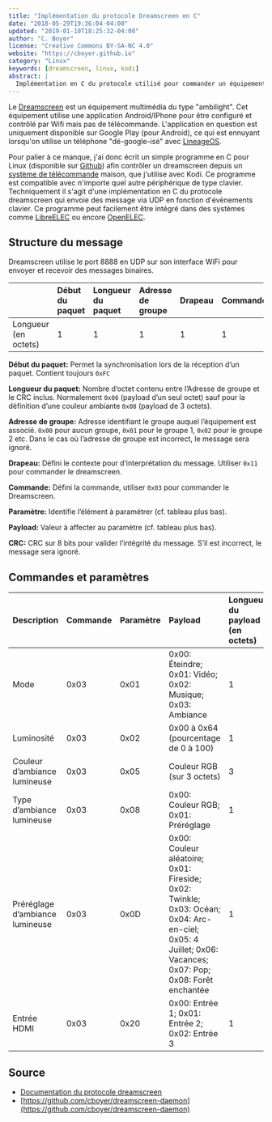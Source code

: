 ```yaml
---
title: "Implémentation du protocole Dreamscreen en C"
date: "2018-05-29T19:36:04-04:00"
updated: "2019-01-10T18:25:32-04:00"
author: "C. Boyer"
license: "Creative Commons BY-SA-NC 4.0"
website: "https://cboyer.github.io"
category: "Linux"
keywords: [dreamscreen, linux, kodi]
abstract: |
  Implémentation en C du protocole utilisé pour commander un équipement Dreamscreen.
---
```


Le [Dreamscreen](https://www.dreamscreentv.com) est un équipement multimédia du type "ambilight". Cet équipement utilise une application Android/IPhone pour être configuré et contrôlé par Wifi mais pas de télécommande. L'application en question est uniquement disponible sur Google Play (pour Android), ce qui est ennuyant lorsqu'on utilise un téléphone "dé-google-isé" avec [LineageOS](https://www.lineageos.org).

Pour palier à ce manque, j'ai donc écrit un simple programme en C pour Linux (disponible sur [Github](https://github.com/cboyer/dreamscreen-daemon)) afin contrôler un dreamscreen depuis un [système de télécommande](../../electronique/recepteur-infrarouge-usb-atmega32u4/index.html) maison, que j'utilise avec Kodi. Ce programme est compatible avec n'importe quel autre périphérique de type clavier.
Techniquement il s'agit d'une implémentation en C du protocole dreamscreen qui envoie des message via UDP en fonction d'évènements clavier.
Ce programme peut facilement être intégré dans des systèmes comme [LibreELEC](https://libreelec.tv) ou encore [OpenELEC](https://openelec.tv).


## Structure du message

Dreamscreen utilise le port 8888 en UDP sur son interface WiFi pour envoyer et recevoir des messages binaires.

&nbsp;|Début du paquet|Longueur du paquet|Adresse de groupe|Drapeau|Commande|Paramètre|Payload|CRC
:-----|:-----|:-----|:-----|:-----|:-----|:-----|:-----|:-----
Longueur (en octets)|1|1|1|1|1|1|variable (1 à 3)|1


**Début du paquet:** Permet la synchronisation lors de la réception d’un paquet. Contient toujours `0xFC`

**Longueur du paquet:** Nombre d’octet contenu entre l’Adresse de groupe et le CRC inclus. Normalement `0x06` (payload d’un seul octet) sauf pour la définition d’une couleur ambiante `0x08` (payload de 3 octets).

**Adresse de groupe:** Adresse identifiant le groupe auquel l’équipement est associé. `0x00` pour aucun groupe, `0x01` pour le groupe 1, `0x02` pour le groupe 2 etc.
Dans le cas où l’adresse de groupe est incorrect, le message sera ignoré.

**Drapeau:** Défini le contexte pour d’interprétation du message. Utiliser `0x11` pour commander le dreamscreen.

**Commande:** Défini la commande, utiliser `0x03` pour commander le Dreamscreen.

**Paramètre:** Identifie l’élément à paramétrer (cf. tableau plus bas).

**Payload:** Valeur à affecter au paramètre (cf. tableau plus bas).

**CRC:** CRC sur 8 bits pour valider l’intégrité du message. S’il est incorrect, le message sera ignoré.


## Commandes et paramètres

Description|Commande|Paramètre|Payload|Longueur du payload (en octets)
:-----|:-----|:-----|:-----|:-----
Mode|0x03|0x01|0x00: Éteindre; 0x01: Vidéo; 0x02: Musique; 0x03: Ambiance|1
Luminosité|0x03|0x02|0x00 à 0x64 (pourcentage de 0 à 100)|1
Couleur d’ambiance lumineuse|0x03|0x05|Couleur RGB (sur 3 octets)|3
Type d’ambiance lumineuse|0x03|0x08|0x00: Couleur RGB; 0x01: Préréglage|1
Préréglage d’ambiance lumineuse |0x03|0x0D|0x00: Couleur aléatoire; 0x01: Fireside; 0x02: Twinkle; 0x03: Océan; 0x04: Arc-en-ciel; 0x05: 4 Juillet; 0x06: Vacances; 0x07: Pop; 0x08: Forêt enchantée|1
Entrée HDMI|0x03|0x20|0x00: Entrée 1; 0x01: Entrée 2; 0x02: Entrée 3|1


## Source

 - [Documentation du protocole dreamscreen](https://planet.neeo.com/media/80x1kj/download/dreamscreen-v2-wifi-udp-protocol.pdf)
 - [https://github.com/cboyer/dreamscreen-daemon](https://github.com/cboyer/dreamscreen-daemon)
